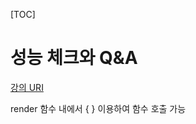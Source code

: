   [TOC]

# 성능 체크와 Q&A

[강의 URI](https://youtu.be/mw3HN6QOn3U?list=PLcqDmjxt30RtqbStQqk-eYMK8N-1SYIFn)



render 함수 내에서 { } 이용하여 함수 호출 가능